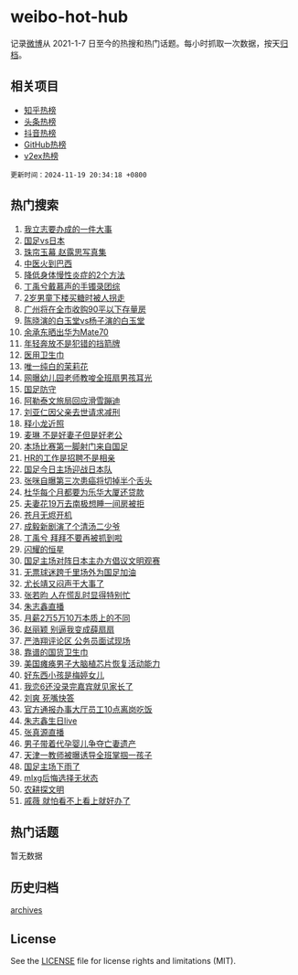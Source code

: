# weibo-hot-hub

记录[微博](https://www.weibo.com)从 2021-1-7 日至今的热搜和热门话题。每小时抓取一次数据，按天[归档](archives)。

## 相关项目

- [知乎热榜](https://github.com/lonnyzhang423/zhihu-hot-hub)
- [头条热榜](https://github.com/lonnyzhang423/toutiao-hot-hub)
- [抖音热榜](https://github.com/lonnyzhang423/douyin-hot-hub)
- [GitHub热榜](https://github.com/lonnyzhang423/github-hot-hub)
- [v2ex热榜](https://github.com/lonnyzhang423/v2ex-hot-hub)


`更新时间：2024-11-19 20:34:18 +0800`

## 热门搜索

1. [我立志要办成的一件大事](https://m.weibo.cn/search?containerid=100103type%3D1%26t%3D10%26q%3D%23%E6%88%91%E7%AB%8B%E5%BF%97%E8%A6%81%E5%8A%9E%E6%88%90%E7%9A%84%E4%B8%80%E4%BB%B6%E5%A4%A7%E4%BA%8B%23&stream_entry_id=51&isnewpage=1&extparam=seat%3D1%26c_type%3D51%26pos%3D0%26cate%3D10103%26q%3D%2523%25E6%2588%2591%25E7%25AB%258B%25E5%25BF%2597%25E8%25A6%2581%25E5%258A%259E%25E6%2588%2590%25E7%259A%2584%25E4%25B8%2580%25E4%25BB%25B6%25E5%25A4%25A7%25E4%25BA%258B%2523%26dgr%3D0%26filter_type%3Drealtimehot%26stream_entry_id%3D51%26display_time%3D1732019657%26pre_seqid%3D17320196572720112113716)
1. [国足vs日本](https://m.weibo.cn/search?containerid=100103type%3D1%26t%3D10%26q%3D%23%E5%9B%BD%E8%B6%B3vs%E6%97%A5%E6%9C%AC%23&stream_entry_id=31&isnewpage=1&extparam=seat%3D1%26pos%3D0%26lcate%3D5001%26band_rank%3D1%26filter_type%3Drealtimehot%26q%3D%2523%25E5%259B%25BD%25E8%25B6%25B3vs%25E6%2597%25A5%25E6%259C%25AC%2523%26dgr%3D0%26realpos%3D1%26cate%3D5001%26flag%3D1%26c_type%3D31%26stream_entry_id%3D31%26display_time%3D1732019657%26pre_seqid%3D17320196572720112113716)
1. [珠帘玉幕 赵露思写真集](https://m.weibo.cn/search?containerid=100103type%3D1%26t%3D10%26q%3D%E7%8F%A0%E5%B8%98%E7%8E%89%E5%B9%95+%E8%B5%B5%E9%9C%B2%E6%80%9D%E5%86%99%E7%9C%9F%E9%9B%86&stream_entry_id=31&isnewpage=1&extparam=seat%3D1%26pos%3D1%26lcate%3D5001%26band_rank%3D2%26filter_type%3Drealtimehot%26q%3D%25E7%258F%25A0%25E5%25B8%2598%25E7%258E%2589%25E5%25B9%2595%2520%25E8%25B5%25B5%25E9%259C%25B2%25E6%2580%259D%25E5%2586%2599%25E7%259C%259F%25E9%259B%2586%26dgr%3D0%26realpos%3D2%26cate%3D5001%26flag%3D1%26c_type%3D31%26stream_entry_id%3D31%26display_time%3D1732019657%26pre_seqid%3D17320196572720112113716)
1. [中医火到巴西](https://m.weibo.cn/search?containerid=100103type%3D1%26t%3D10%26q%3D%23%E4%B8%AD%E5%8C%BB%E7%81%AB%E5%88%B0%E5%B7%B4%E8%A5%BF%23&stream_entry_id=31&isnewpage=1&extparam=seat%3D1%26pos%3D2%26lcate%3D5001%26band_rank%3D3%26filter_type%3Drealtimehot%26q%3D%2523%25E4%25B8%25AD%25E5%258C%25BB%25E7%2581%25AB%25E5%2588%25B0%25E5%25B7%25B4%25E8%25A5%25BF%2523%26dgr%3D0%26realpos%3D3%26cate%3D5001%26flag%3D0%26c_type%3D31%26stream_entry_id%3D31%26display_time%3D1732019657%26pre_seqid%3D17320196572720112113716)
1. [降低身体慢性炎症的2个方法](https://m.weibo.cn/search?containerid=100103type%3D1%26t%3D10%26q%3D%23%E9%99%8D%E4%BD%8E%E8%BA%AB%E4%BD%93%E6%85%A2%E6%80%A7%E7%82%8E%E7%97%87%E7%9A%842%E4%B8%AA%E6%96%B9%E6%B3%95%23&stream_entry_id=31&isnewpage=1&extparam=seat%3D1%26pos%3D3%26lcate%3D5001%26band_rank%3D4%26filter_type%3Drealtimehot%26q%3D%2523%25E9%2599%258D%25E4%25BD%258E%25E8%25BA%25AB%25E4%25BD%2593%25E6%2585%25A2%25E6%2580%25A7%25E7%2582%258E%25E7%2597%2587%25E7%259A%25842%25E4%25B8%25AA%25E6%2596%25B9%25E6%25B3%2595%2523%26dgr%3D0%26realpos%3D4%26cate%3D5001%26flag%3D1%26c_type%3D31%26stream_entry_id%3D31%26display_time%3D1732019657%26pre_seqid%3D17320196572720112113716)
1. [丁禹兮戴慕声的手镯录团综](https://m.weibo.cn/search?containerid=100103type%3D1%26t%3D10%26q%3D%23%E4%B8%81%E7%A6%B9%E5%85%AE%E6%88%B4%E6%85%95%E5%A3%B0%E7%9A%84%E6%89%8B%E9%95%AF%E5%BD%95%E5%9B%A2%E7%BB%BC%23&stream_entry_id=31&isnewpage=1&extparam=seat%3D1%26pos%3D4%26lcate%3D5001%26band_rank%3D5%26filter_type%3Drealtimehot%26q%3D%2523%25E4%25B8%2581%25E7%25A6%25B9%25E5%2585%25AE%25E6%2588%25B4%25E6%2585%2595%25E5%25A3%25B0%25E7%259A%2584%25E6%2589%258B%25E9%2595%25AF%25E5%25BD%2595%25E5%259B%25A2%25E7%25BB%25BC%2523%26dgr%3D0%26realpos%3D5%26cate%3D5001%26flag%3D1%26c_type%3D31%26stream_entry_id%3D31%26display_time%3D1732019657%26pre_seqid%3D17320196572720112113716)
1. [2岁男童下楼买糖时被人拐走](https://m.weibo.cn/search?containerid=100103type%3D1%26t%3D10%26q%3D%232%E5%B2%81%E7%94%B7%E7%AB%A5%E4%B8%8B%E6%A5%BC%E4%B9%B0%E7%B3%96%E6%97%B6%E8%A2%AB%E4%BA%BA%E6%8B%90%E8%B5%B0%23&stream_entry_id=31&isnewpage=1&extparam=seat%3D1%26pos%3D5%26lcate%3D5001%26band_rank%3D6%26filter_type%3Drealtimehot%26q%3D%25232%25E5%25B2%2581%25E7%2594%25B7%25E7%25AB%25A5%25E4%25B8%258B%25E6%25A5%25BC%25E4%25B9%25B0%25E7%25B3%2596%25E6%2597%25B6%25E8%25A2%25AB%25E4%25BA%25BA%25E6%258B%2590%25E8%25B5%25B0%2523%26dgr%3D0%26realpos%3D6%26cate%3D5001%26flag%3D2%26c_type%3D31%26stream_entry_id%3D31%26display_time%3D1732019657%26pre_seqid%3D17320196572720112113716)
1. [广州将在全市收购90平以下存量房](https://m.weibo.cn/search?containerid=100103type%3D1%26t%3D10%26q%3D%23%E5%B9%BF%E5%B7%9E%E5%B0%86%E5%9C%A8%E5%85%A8%E5%B8%82%E6%94%B6%E8%B4%AD90%E5%B9%B3%E4%BB%A5%E4%B8%8B%E5%AD%98%E9%87%8F%E6%88%BF%23&stream_entry_id=31&isnewpage=1&extparam=seat%3D1%26pos%3D6%26lcate%3D5001%26band_rank%3D7%26filter_type%3Drealtimehot%26q%3D%2523%25E5%25B9%25BF%25E5%25B7%259E%25E5%25B0%2586%25E5%259C%25A8%25E5%2585%25A8%25E5%25B8%2582%25E6%2594%25B6%25E8%25B4%25AD90%25E5%25B9%25B3%25E4%25BB%25A5%25E4%25B8%258B%25E5%25AD%2598%25E9%2587%258F%25E6%2588%25BF%2523%26dgr%3D0%26realpos%3D7%26cate%3D5001%26flag%3D0%26c_type%3D31%26stream_entry_id%3D31%26display_time%3D1732019657%26pre_seqid%3D17320196572720112113716)
1. [陈晓演的白玉堂vs杨子演的白玉堂](https://m.weibo.cn/search?containerid=100103type%3D1%26t%3D10%26q%3D%E9%99%88%E6%99%93%E6%BC%94%E7%9A%84%E7%99%BD%E7%8E%89%E5%A0%82vs%E6%9D%A8%E5%AD%90%E6%BC%94%E7%9A%84%E7%99%BD%E7%8E%89%E5%A0%82&stream_entry_id=31&isnewpage=1&extparam=seat%3D1%26pos%3D7%26lcate%3D5001%26band_rank%3D8%26filter_type%3Drealtimehot%26q%3D%25E9%2599%2588%25E6%2599%2593%25E6%25BC%2594%25E7%259A%2584%25E7%2599%25BD%25E7%258E%2589%25E5%25A0%2582vs%25E6%259D%25A8%25E5%25AD%2590%25E6%25BC%2594%25E7%259A%2584%25E7%2599%25BD%25E7%258E%2589%25E5%25A0%2582%26dgr%3D0%26realpos%3D8%26cate%3D5001%26flag%3D1%26c_type%3D31%26stream_entry_id%3D31%26display_time%3D1732019657%26pre_seqid%3D17320196572720112113716)
1. [余承东晒出华为Mate70](https://m.weibo.cn/search?containerid=100103type%3D1%26t%3D10%26q%3D%23%E4%BD%99%E6%89%BF%E4%B8%9C%E6%99%92%E5%87%BA%E5%8D%8E%E4%B8%BAMate70%23&stream_entry_id=31&isnewpage=1&extparam=seat%3D1%26pos%3D8%26lcate%3D5001%26band_rank%3D9%26filter_type%3Drealtimehot%26q%3D%2523%25E4%25BD%2599%25E6%2589%25BF%25E4%25B8%259C%25E6%2599%2592%25E5%2587%25BA%25E5%258D%258E%25E4%25B8%25BAMate70%2523%26dgr%3D0%26realpos%3D9%26cate%3D5001%26flag%3D0%26c_type%3D31%26stream_entry_id%3D31%26display_time%3D1732019657%26pre_seqid%3D17320196572720112113716)
1. [年轻奔放不是犯错的挡箭牌](https://m.weibo.cn/search?containerid=100103type%3D1%26t%3D10%26q%3D%23%E5%B9%B4%E8%BD%BB%E5%A5%94%E6%94%BE%E4%B8%8D%E6%98%AF%E7%8A%AF%E9%94%99%E7%9A%84%E6%8C%A1%E7%AE%AD%E7%89%8C%23&stream_entry_id=31&isnewpage=1&extparam=seat%3D1%26pos%3D9%26lcate%3D5001%26band_rank%3D10%26filter_type%3Drealtimehot%26q%3D%2523%25E5%25B9%25B4%25E8%25BD%25BB%25E5%25A5%2594%25E6%2594%25BE%25E4%25B8%258D%25E6%2598%25AF%25E7%258A%25AF%25E9%2594%2599%25E7%259A%2584%25E6%258C%25A1%25E7%25AE%25AD%25E7%2589%258C%2523%26dgr%3D0%26realpos%3D10%26cate%3D5001%26flag%3D1%26c_type%3D31%26stream_entry_id%3D31%26display_time%3D1732019657%26pre_seqid%3D17320196572720112113716)
1. [医用卫生巾](https://m.weibo.cn/search?containerid=100103type%3D1%26t%3D10%26q%3D%E5%8C%BB%E7%94%A8%E5%8D%AB%E7%94%9F%E5%B7%BE&stream_entry_id=31&isnewpage=1&extparam=seat%3D1%26pos%3D10%26lcate%3D5001%26band_rank%3D11%26filter_type%3Drealtimehot%26q%3D%25E5%258C%25BB%25E7%2594%25A8%25E5%258D%25AB%25E7%2594%259F%25E5%25B7%25BE%26dgr%3D0%26realpos%3D11%26cate%3D5001%26flag%3D2%26c_type%3D31%26stream_entry_id%3D31%26display_time%3D1732019657%26pre_seqid%3D17320196572720112113716)
1. [唯一纯白的茉莉花](https://m.weibo.cn/search?containerid=100103type%3D1%26t%3D10%26q%3D%E5%94%AF%E4%B8%80%E7%BA%AF%E7%99%BD%E7%9A%84%E8%8C%89%E8%8E%89%E8%8A%B1&stream_entry_id=31&isnewpage=1&extparam=seat%3D1%26pos%3D11%26lcate%3D5001%26band_rank%3D12%26filter_type%3Drealtimehot%26q%3D%25E5%2594%25AF%25E4%25B8%2580%25E7%25BA%25AF%25E7%2599%25BD%25E7%259A%2584%25E8%258C%2589%25E8%258E%2589%25E8%258A%25B1%26dgr%3D0%26realpos%3D12%26cate%3D5001%26flag%3D1%26c_type%3D31%26stream_entry_id%3D31%26display_time%3D1732019657%26pre_seqid%3D17320196572720112113716)
1. [网曝幼儿园老师教唆全班扇男孩耳光](https://m.weibo.cn/search?containerid=100103type%3D1%26t%3D10%26q%3D%23%E7%BD%91%E6%9B%9D%E5%B9%BC%E5%84%BF%E5%9B%AD%E8%80%81%E5%B8%88%E6%95%99%E5%94%86%E5%85%A8%E7%8F%AD%E6%89%87%E7%94%B7%E5%AD%A9%E8%80%B3%E5%85%89%23&stream_entry_id=31&isnewpage=1&extparam=seat%3D1%26pos%3D12%26lcate%3D5001%26band_rank%3D13%26filter_type%3Drealtimehot%26q%3D%2523%25E7%25BD%2591%25E6%259B%259D%25E5%25B9%25BC%25E5%2584%25BF%25E5%259B%25AD%25E8%2580%2581%25E5%25B8%2588%25E6%2595%2599%25E5%2594%2586%25E5%2585%25A8%25E7%258F%25AD%25E6%2589%2587%25E7%2594%25B7%25E5%25AD%25A9%25E8%2580%25B3%25E5%2585%2589%2523%26dgr%3D0%26realpos%3D13%26cate%3D5001%26flag%3D1%26c_type%3D31%26stream_entry_id%3D31%26display_time%3D1732019657%26pre_seqid%3D17320196572720112113716)
1. [国足防守](https://m.weibo.cn/search?containerid=100103type%3D1%26t%3D10%26q%3D%E5%9B%BD%E8%B6%B3%E9%98%B2%E5%AE%88&stream_entry_id=31&isnewpage=1&extparam=seat%3D1%26pos%3D13%26lcate%3D5001%26band_rank%3D14%26filter_type%3Drealtimehot%26q%3D%25E5%259B%25BD%25E8%25B6%25B3%25E9%2598%25B2%25E5%25AE%2588%26dgr%3D0%26realpos%3D14%26cate%3D5001%26flag%3D1%26c_type%3D31%26stream_entry_id%3D31%26display_time%3D1732019657%26pre_seqid%3D17320196572720112113716)
1. [阿勒泰文旅局回应滑雪蹦迪](https://m.weibo.cn/search?containerid=100103type%3D1%26t%3D10%26q%3D%23%E9%98%BF%E5%8B%92%E6%B3%B0%E6%96%87%E6%97%85%E5%B1%80%E5%9B%9E%E5%BA%94%E6%BB%91%E9%9B%AA%E8%B9%A6%E8%BF%AA%23&stream_entry_id=31&isnewpage=1&extparam=seat%3D1%26pos%3D14%26lcate%3D5001%26band_rank%3D15%26filter_type%3Drealtimehot%26q%3D%2523%25E9%2598%25BF%25E5%258B%2592%25E6%25B3%25B0%25E6%2596%2587%25E6%2597%2585%25E5%25B1%2580%25E5%259B%259E%25E5%25BA%2594%25E6%25BB%2591%25E9%259B%25AA%25E8%25B9%25A6%25E8%25BF%25AA%2523%26dgr%3D0%26realpos%3D15%26cate%3D5001%26flag%3D1%26c_type%3D31%26stream_entry_id%3D31%26display_time%3D1732019657%26pre_seqid%3D17320196572720112113716)
1. [刘亚仁因父亲去世请求减刑](https://m.weibo.cn/search?containerid=100103type%3D1%26t%3D10%26q%3D%23%E5%88%98%E4%BA%9A%E4%BB%81%E5%9B%A0%E7%88%B6%E4%BA%B2%E5%8E%BB%E4%B8%96%E8%AF%B7%E6%B1%82%E5%87%8F%E5%88%91%23&stream_entry_id=31&isnewpage=1&extparam=seat%3D1%26pos%3D15%26lcate%3D5001%26band_rank%3D16%26filter_type%3Drealtimehot%26q%3D%2523%25E5%2588%2598%25E4%25BA%259A%25E4%25BB%2581%25E5%259B%25A0%25E7%2588%25B6%25E4%25BA%25B2%25E5%258E%25BB%25E4%25B8%2596%25E8%25AF%25B7%25E6%25B1%2582%25E5%2587%258F%25E5%2588%2591%2523%26dgr%3D0%26realpos%3D16%26cate%3D5001%26flag%3D1%26c_type%3D31%26stream_entry_id%3D31%26display_time%3D1732019657%26pre_seqid%3D17320196572720112113716)
1. [释小龙近照](https://m.weibo.cn/search?containerid=100103type%3D1%26t%3D10%26q%3D%23%E9%87%8A%E5%B0%8F%E9%BE%99%E8%BF%91%E7%85%A7%23&stream_entry_id=31&isnewpage=1&extparam=seat%3D1%26pos%3D16%26lcate%3D5001%26band_rank%3D17%26filter_type%3Drealtimehot%26q%3D%2523%25E9%2587%258A%25E5%25B0%258F%25E9%25BE%2599%25E8%25BF%2591%25E7%2585%25A7%2523%26dgr%3D0%26realpos%3D17%26cate%3D5001%26flag%3D2%26c_type%3D31%26stream_entry_id%3D31%26display_time%3D1732019657%26pre_seqid%3D17320196572720112113716)
1. [麦琳 不是好妻子但是好老公](https://m.weibo.cn/search?containerid=100103type%3D1%26t%3D10%26q%3D%E9%BA%A6%E7%90%B3+%E4%B8%8D%E6%98%AF%E5%A5%BD%E5%A6%BB%E5%AD%90%E4%BD%86%E6%98%AF%E5%A5%BD%E8%80%81%E5%85%AC&stream_entry_id=31&isnewpage=1&extparam=seat%3D1%26pos%3D17%26lcate%3D5001%26band_rank%3D18%26filter_type%3Drealtimehot%26q%3D%25E9%25BA%25A6%25E7%2590%25B3%2520%25E4%25B8%258D%25E6%2598%25AF%25E5%25A5%25BD%25E5%25A6%25BB%25E5%25AD%2590%25E4%25BD%2586%25E6%2598%25AF%25E5%25A5%25BD%25E8%2580%2581%25E5%2585%25AC%26dgr%3D0%26realpos%3D18%26cate%3D5001%26flag%3D2%26c_type%3D31%26stream_entry_id%3D31%26display_time%3D1732019657%26pre_seqid%3D17320196572720112113716)
1. [本场比赛第一脚射门来自国足](https://m.weibo.cn/search?containerid=100103type%3D1%26t%3D10%26q%3D%23%E6%9C%AC%E5%9C%BA%E6%AF%94%E8%B5%9B%E7%AC%AC%E4%B8%80%E8%84%9A%E5%B0%84%E9%97%A8%E6%9D%A5%E8%87%AA%E5%9B%BD%E8%B6%B3%23&stream_entry_id=31&isnewpage=1&extparam=seat%3D1%26pos%3D18%26lcate%3D5001%26band_rank%3D19%26filter_type%3Drealtimehot%26q%3D%2523%25E6%259C%25AC%25E5%259C%25BA%25E6%25AF%2594%25E8%25B5%259B%25E7%25AC%25AC%25E4%25B8%2580%25E8%2584%259A%25E5%25B0%2584%25E9%2597%25A8%25E6%259D%25A5%25E8%2587%25AA%25E5%259B%25BD%25E8%25B6%25B3%2523%26dgr%3D0%26realpos%3D19%26cate%3D5001%26flag%3D1%26c_type%3D31%26stream_entry_id%3D31%26display_time%3D1732019657%26pre_seqid%3D17320196572720112113716)
1. [HR的工作是招聘不是相亲](https://m.weibo.cn/search?containerid=100103type%3D1%26t%3D10%26q%3D%23HR%E7%9A%84%E5%B7%A5%E4%BD%9C%E6%98%AF%E6%8B%9B%E8%81%98%E4%B8%8D%E6%98%AF%E7%9B%B8%E4%BA%B2%23&stream_entry_id=31&isnewpage=1&extparam=seat%3D1%26pos%3D19%26lcate%3D5001%26band_rank%3D20%26filter_type%3Drealtimehot%26q%3D%2523HR%25E7%259A%2584%25E5%25B7%25A5%25E4%25BD%259C%25E6%2598%25AF%25E6%258B%259B%25E8%2581%2598%25E4%25B8%258D%25E6%2598%25AF%25E7%259B%25B8%25E4%25BA%25B2%2523%26dgr%3D0%26realpos%3D20%26cate%3D5001%26flag%3D1%26c_type%3D31%26stream_entry_id%3D31%26display_time%3D1732019657%26pre_seqid%3D17320196572720112113716)
1. [国足今日主场迎战日本队](https://m.weibo.cn/search?containerid=100103type%3D1%26t%3D10%26q%3D%23%E5%9B%BD%E8%B6%B3%E4%BB%8A%E6%97%A5%E4%B8%BB%E5%9C%BA%E8%BF%8E%E6%88%98%E6%97%A5%E6%9C%AC%E9%98%9F%23&stream_entry_id=31&isnewpage=1&extparam=seat%3D1%26pos%3D20%26lcate%3D5001%26band_rank%3D21%26filter_type%3Drealtimehot%26q%3D%2523%25E5%259B%25BD%25E8%25B6%25B3%25E4%25BB%258A%25E6%2597%25A5%25E4%25B8%25BB%25E5%259C%25BA%25E8%25BF%258E%25E6%2588%2598%25E6%2597%25A5%25E6%259C%25AC%25E9%2598%259F%2523%26dgr%3D0%26realpos%3D21%26cate%3D5001%26flag%3D0%26c_type%3D31%26stream_entry_id%3D31%26display_time%3D1732019657%26pre_seqid%3D17320196572720112113716)
1. [张咪自曝第三次患癌将切掉半个舌头](https://m.weibo.cn/search?containerid=100103type%3D1%26t%3D10%26q%3D%23%E5%BC%A0%E5%92%AA%E8%87%AA%E6%9B%9D%E7%AC%AC%E4%B8%89%E6%AC%A1%E6%82%A3%E7%99%8C%E5%B0%86%E5%88%87%E6%8E%89%E5%8D%8A%E4%B8%AA%E8%88%8C%E5%A4%B4%23&stream_entry_id=31&isnewpage=1&extparam=seat%3D1%26pos%3D21%26lcate%3D5001%26band_rank%3D22%26filter_type%3Drealtimehot%26q%3D%2523%25E5%25BC%25A0%25E5%2592%25AA%25E8%2587%25AA%25E6%259B%259D%25E7%25AC%25AC%25E4%25B8%2589%25E6%25AC%25A1%25E6%2582%25A3%25E7%2599%258C%25E5%25B0%2586%25E5%2588%2587%25E6%258E%2589%25E5%258D%258A%25E4%25B8%25AA%25E8%2588%258C%25E5%25A4%25B4%2523%26dgr%3D0%26realpos%3D22%26cate%3D5001%26flag%3D2%26c_type%3D31%26stream_entry_id%3D31%26display_time%3D1732019657%26pre_seqid%3D17320196572720112113716)
1. [杜华每个月都要为乐华大厦还贷款](https://m.weibo.cn/search?containerid=100103type%3D1%26t%3D10%26q%3D%23%E6%9D%9C%E5%8D%8E%E6%AF%8F%E4%B8%AA%E6%9C%88%E9%83%BD%E8%A6%81%E4%B8%BA%E4%B9%90%E5%8D%8E%E5%A4%A7%E5%8E%A6%E8%BF%98%E8%B4%B7%E6%AC%BE%23&stream_entry_id=31&isnewpage=1&extparam=seat%3D1%26pos%3D22%26lcate%3D5001%26band_rank%3D23%26filter_type%3Drealtimehot%26q%3D%2523%25E6%259D%259C%25E5%258D%258E%25E6%25AF%258F%25E4%25B8%25AA%25E6%259C%2588%25E9%2583%25BD%25E8%25A6%2581%25E4%25B8%25BA%25E4%25B9%2590%25E5%258D%258E%25E5%25A4%25A7%25E5%258E%25A6%25E8%25BF%2598%25E8%25B4%25B7%25E6%25AC%25BE%2523%26dgr%3D0%26realpos%3D23%26cate%3D5001%26flag%3D2%26c_type%3D31%26stream_entry_id%3D31%26display_time%3D1732019657%26pre_seqid%3D17320196572720112113716)
1. [夫妻花19万去南极想睡一间房被拒](https://m.weibo.cn/search?containerid=100103type%3D1%26t%3D10%26q%3D%23%E5%A4%AB%E5%A6%BB%E8%8A%B119%E4%B8%87%E5%8E%BB%E5%8D%97%E6%9E%81%E6%83%B3%E7%9D%A1%E4%B8%80%E9%97%B4%E6%88%BF%E8%A2%AB%E6%8B%92%23&stream_entry_id=31&isnewpage=1&extparam=seat%3D1%26pos%3D23%26lcate%3D5001%26band_rank%3D24%26filter_type%3Drealtimehot%26q%3D%2523%25E5%25A4%25AB%25E5%25A6%25BB%25E8%258A%25B119%25E4%25B8%2587%25E5%258E%25BB%25E5%258D%2597%25E6%259E%2581%25E6%2583%25B3%25E7%259D%25A1%25E4%25B8%2580%25E9%2597%25B4%25E6%2588%25BF%25E8%25A2%25AB%25E6%258B%2592%2523%26dgr%3D0%26realpos%3D24%26cate%3D5001%26flag%3D2%26c_type%3D31%26stream_entry_id%3D31%26display_time%3D1732019657%26pre_seqid%3D17320196572720112113716)
1. [苍月无烬开机](https://m.weibo.cn/search?containerid=100103type%3D1%26t%3D10%26q%3D%E8%8B%8D%E6%9C%88%E6%97%A0%E7%83%AC%E5%BC%80%E6%9C%BA&stream_entry_id=31&isnewpage=1&extparam=seat%3D1%26pos%3D24%26lcate%3D5001%26band_rank%3D25%26filter_type%3Drealtimehot%26q%3D%25E8%258B%258D%25E6%259C%2588%25E6%2597%25A0%25E7%2583%25AC%25E5%25BC%2580%25E6%259C%25BA%26dgr%3D0%26realpos%3D25%26cate%3D5001%26flag%3D1%26c_type%3D31%26stream_entry_id%3D31%26display_time%3D1732019657%26pre_seqid%3D17320196572720112113716)
1. [成毅新剧演了个清汤二少爷](https://m.weibo.cn/search?containerid=100103type%3D1%26t%3D10%26q%3D%E6%88%90%E6%AF%85%E6%96%B0%E5%89%A7%E6%BC%94%E4%BA%86%E4%B8%AA%E6%B8%85%E6%B1%A4%E4%BA%8C%E5%B0%91%E7%88%B7&stream_entry_id=31&isnewpage=1&extparam=seat%3D1%26pos%3D25%26lcate%3D5001%26band_rank%3D26%26filter_type%3Drealtimehot%26q%3D%25E6%2588%2590%25E6%25AF%2585%25E6%2596%25B0%25E5%2589%25A7%25E6%25BC%2594%25E4%25BA%2586%25E4%25B8%25AA%25E6%25B8%2585%25E6%25B1%25A4%25E4%25BA%258C%25E5%25B0%2591%25E7%2588%25B7%26dgr%3D0%26realpos%3D26%26cate%3D5001%26flag%3D1%26c_type%3D31%26stream_entry_id%3D31%26display_time%3D1732019657%26pre_seqid%3D17320196572720112113716)
1. [丁禹兮 拜拜不要再被抓到啦](https://m.weibo.cn/search?containerid=100103type%3D1%26t%3D10%26q%3D%E4%B8%81%E7%A6%B9%E5%85%AE+%E6%8B%9C%E6%8B%9C%E4%B8%8D%E8%A6%81%E5%86%8D%E8%A2%AB%E6%8A%93%E5%88%B0%E5%95%A6&stream_entry_id=31&isnewpage=1&extparam=seat%3D1%26pos%3D26%26lcate%3D5001%26band_rank%3D27%26filter_type%3Drealtimehot%26q%3D%25E4%25B8%2581%25E7%25A6%25B9%25E5%2585%25AE%2520%25E6%258B%259C%25E6%258B%259C%25E4%25B8%258D%25E8%25A6%2581%25E5%2586%258D%25E8%25A2%25AB%25E6%258A%2593%25E5%2588%25B0%25E5%2595%25A6%26dgr%3D0%26realpos%3D27%26cate%3D5001%26flag%3D1%26c_type%3D31%26stream_entry_id%3D31%26display_time%3D1732019657%26pre_seqid%3D17320196572720112113716)
1. [闪耀的恒星](https://m.weibo.cn/search?containerid=100103type%3D1%26t%3D10%26q%3D%E9%97%AA%E8%80%80%E7%9A%84%E6%81%92%E6%98%9F&stream_entry_id=31&isnewpage=1&extparam=seat%3D1%26pos%3D27%26lcate%3D5001%26band_rank%3D28%26filter_type%3Drealtimehot%26q%3D%25E9%2597%25AA%25E8%2580%2580%25E7%259A%2584%25E6%2581%2592%25E6%2598%259F%26dgr%3D0%26realpos%3D28%26cate%3D5001%26flag%3D1%26c_type%3D31%26stream_entry_id%3D31%26display_time%3D1732019657%26pre_seqid%3D17320196572720112113716)
1. [国足主场对阵日本主办方倡议文明观赛](https://m.weibo.cn/search?containerid=100103type%3D1%26t%3D10%26q%3D%23%E5%9B%BD%E8%B6%B3%E4%B8%BB%E5%9C%BA%E5%AF%B9%E9%98%B5%E6%97%A5%E6%9C%AC%E4%B8%BB%E5%8A%9E%E6%96%B9%E5%80%A1%E8%AE%AE%E6%96%87%E6%98%8E%E8%A7%82%E8%B5%9B%23&stream_entry_id=31&isnewpage=1&extparam=seat%3D1%26pos%3D28%26lcate%3D5001%26band_rank%3D29%26filter_type%3Drealtimehot%26q%3D%2523%25E5%259B%25BD%25E8%25B6%25B3%25E4%25B8%25BB%25E5%259C%25BA%25E5%25AF%25B9%25E9%2598%25B5%25E6%2597%25A5%25E6%259C%25AC%25E4%25B8%25BB%25E5%258A%259E%25E6%2596%25B9%25E5%2580%25A1%25E8%25AE%25AE%25E6%2596%2587%25E6%2598%258E%25E8%25A7%2582%25E8%25B5%259B%2523%26dgr%3D0%26realpos%3D29%26cate%3D5001%26flag%3D1%26c_type%3D31%26stream_entry_id%3D31%26display_time%3D1732019657%26pre_seqid%3D17320196572720112113716)
1. [无票球迷跨千里场外为国足加油](https://m.weibo.cn/search?containerid=100103type%3D1%26t%3D10%26q%3D%23%E6%97%A0%E7%A5%A8%E7%90%83%E8%BF%B7%E8%B7%A8%E5%8D%83%E9%87%8C%E5%9C%BA%E5%A4%96%E4%B8%BA%E5%9B%BD%E8%B6%B3%E5%8A%A0%E6%B2%B9%23&stream_entry_id=31&isnewpage=1&extparam=seat%3D1%26pos%3D29%26lcate%3D5001%26band_rank%3D30%26filter_type%3Drealtimehot%26q%3D%2523%25E6%2597%25A0%25E7%25A5%25A8%25E7%2590%2583%25E8%25BF%25B7%25E8%25B7%25A8%25E5%258D%2583%25E9%2587%258C%25E5%259C%25BA%25E5%25A4%2596%25E4%25B8%25BA%25E5%259B%25BD%25E8%25B6%25B3%25E5%258A%25A0%25E6%25B2%25B9%2523%26dgr%3D0%26realpos%3D30%26cate%3D5001%26flag%3D1%26c_type%3D31%26stream_entry_id%3D31%26display_time%3D1732019657%26pre_seqid%3D17320196572720112113716)
1. [尤长靖又闷声干大事了](https://m.weibo.cn/search?containerid=100103type%3D1%26t%3D10%26q%3D%E5%B0%A4%E9%95%BF%E9%9D%96%E5%8F%88%E9%97%B7%E5%A3%B0%E5%B9%B2%E5%A4%A7%E4%BA%8B%E4%BA%86&stream_entry_id=31&isnewpage=1&extparam=seat%3D1%26pos%3D30%26lcate%3D5001%26band_rank%3D31%26filter_type%3Drealtimehot%26q%3D%25E5%25B0%25A4%25E9%2595%25BF%25E9%259D%2596%25E5%258F%2588%25E9%2597%25B7%25E5%25A3%25B0%25E5%25B9%25B2%25E5%25A4%25A7%25E4%25BA%258B%25E4%25BA%2586%26dgr%3D0%26realpos%3D31%26cate%3D5001%26flag%3D1%26c_type%3D31%26stream_entry_id%3D31%26display_time%3D1732019657%26pre_seqid%3D17320196572720112113716)
1. [张若昀 人在慌乱时显得特别忙](https://m.weibo.cn/search?containerid=100103type%3D1%26t%3D10%26q%3D%E5%BC%A0%E8%8B%A5%E6%98%80+%E4%BA%BA%E5%9C%A8%E6%85%8C%E4%B9%B1%E6%97%B6%E6%98%BE%E5%BE%97%E7%89%B9%E5%88%AB%E5%BF%99&stream_entry_id=31&isnewpage=1&extparam=seat%3D1%26pos%3D31%26lcate%3D5001%26band_rank%3D32%26filter_type%3Drealtimehot%26q%3D%25E5%25BC%25A0%25E8%258B%25A5%25E6%2598%2580%2520%25E4%25BA%25BA%25E5%259C%25A8%25E6%2585%258C%25E4%25B9%25B1%25E6%2597%25B6%25E6%2598%25BE%25E5%25BE%2597%25E7%2589%25B9%25E5%2588%25AB%25E5%25BF%2599%26dgr%3D0%26realpos%3D32%26cate%3D5001%26flag%3D1%26c_type%3D31%26stream_entry_id%3D31%26display_time%3D1732019657%26pre_seqid%3D17320196572720112113716)
1. [朱志鑫直播](https://m.weibo.cn/search?containerid=100103type%3D1%26t%3D10%26q%3D%E6%9C%B1%E5%BF%97%E9%91%AB%E7%9B%B4%E6%92%AD&stream_entry_id=31&isnewpage=1&extparam=seat%3D1%26pos%3D32%26lcate%3D5001%26band_rank%3D33%26filter_type%3Drealtimehot%26q%3D%25E6%259C%25B1%25E5%25BF%2597%25E9%2591%25AB%25E7%259B%25B4%25E6%2592%25AD%26dgr%3D0%26realpos%3D33%26cate%3D5001%26flag%3D0%26c_type%3D31%26stream_entry_id%3D31%26display_time%3D1732019657%26pre_seqid%3D17320196572720112113716)
1. [月薪2万5万10万本质上的不同](https://m.weibo.cn/search?containerid=100103type%3D1%26t%3D10%26q%3D%E6%9C%88%E8%96%AA2%E4%B8%875%E4%B8%8710%E4%B8%87%E6%9C%AC%E8%B4%A8%E4%B8%8A%E7%9A%84%E4%B8%8D%E5%90%8C&stream_entry_id=31&isnewpage=1&extparam=seat%3D1%26pos%3D33%26lcate%3D5001%26band_rank%3D34%26filter_type%3Drealtimehot%26q%3D%25E6%259C%2588%25E8%2596%25AA2%25E4%25B8%25875%25E4%25B8%258710%25E4%25B8%2587%25E6%259C%25AC%25E8%25B4%25A8%25E4%25B8%258A%25E7%259A%2584%25E4%25B8%258D%25E5%2590%258C%26dgr%3D0%26realpos%3D34%26cate%3D5001%26flag%3D0%26c_type%3D31%26stream_entry_id%3D31%26display_time%3D1732019657%26pre_seqid%3D17320196572720112113716)
1. [赵丽颖 别逼我变成薛扇扇](https://m.weibo.cn/search?containerid=100103type%3D1%26t%3D10%26q%3D%E8%B5%B5%E4%B8%BD%E9%A2%96+%E5%88%AB%E9%80%BC%E6%88%91%E5%8F%98%E6%88%90%E8%96%9B%E6%89%87%E6%89%87&stream_entry_id=31&isnewpage=1&extparam=seat%3D1%26pos%3D34%26lcate%3D5001%26band_rank%3D35%26filter_type%3Drealtimehot%26q%3D%25E8%25B5%25B5%25E4%25B8%25BD%25E9%25A2%2596%2520%25E5%2588%25AB%25E9%2580%25BC%25E6%2588%2591%25E5%258F%2598%25E6%2588%2590%25E8%2596%259B%25E6%2589%2587%25E6%2589%2587%26dgr%3D0%26realpos%3D35%26cate%3D5001%26flag%3D0%26c_type%3D31%26stream_entry_id%3D31%26display_time%3D1732019657%26pre_seqid%3D17320196572720112113716)
1. [严浩翔评论区 公务员面试现场](https://m.weibo.cn/search?containerid=100103type%3D1%26t%3D10%26q%3D%E4%B8%A5%E6%B5%A9%E7%BF%94%E8%AF%84%E8%AE%BA%E5%8C%BA+%E5%85%AC%E5%8A%A1%E5%91%98%E9%9D%A2%E8%AF%95%E7%8E%B0%E5%9C%BA&stream_entry_id=31&isnewpage=1&extparam=seat%3D1%26pos%3D35%26lcate%3D5001%26band_rank%3D36%26filter_type%3Drealtimehot%26q%3D%25E4%25B8%25A5%25E6%25B5%25A9%25E7%25BF%2594%25E8%25AF%2584%25E8%25AE%25BA%25E5%258C%25BA%2520%25E5%2585%25AC%25E5%258A%25A1%25E5%2591%2598%25E9%259D%25A2%25E8%25AF%2595%25E7%258E%25B0%25E5%259C%25BA%26dgr%3D0%26realpos%3D36%26cate%3D5001%26flag%3D0%26c_type%3D31%26stream_entry_id%3D31%26display_time%3D1732019657%26pre_seqid%3D17320196572720112113716)
1. [靠谱的国货卫生巾](https://m.weibo.cn/search?containerid=100103type%3D1%26t%3D10%26q%3D%E9%9D%A0%E8%B0%B1%E7%9A%84%E5%9B%BD%E8%B4%A7%E5%8D%AB%E7%94%9F%E5%B7%BE&stream_entry_id=31&isnewpage=1&extparam=seat%3D1%26pos%3D36%26lcate%3D5001%26band_rank%3D37%26filter_type%3Drealtimehot%26q%3D%25E9%259D%25A0%25E8%25B0%25B1%25E7%259A%2584%25E5%259B%25BD%25E8%25B4%25A7%25E5%258D%25AB%25E7%2594%259F%25E5%25B7%25BE%26dgr%3D0%26realpos%3D37%26cate%3D5001%26flag%3D1%26c_type%3D31%26stream_entry_id%3D31%26display_time%3D1732019657%26pre_seqid%3D17320196572720112113716)
1. [美国瘫痪男子大脑植芯片恢复活动能力](https://m.weibo.cn/search?containerid=100103type%3D1%26t%3D10%26q%3D%23%E7%BE%8E%E5%9B%BD%E7%98%AB%E7%97%AA%E7%94%B7%E5%AD%90%E5%A4%A7%E8%84%91%E6%A4%8D%E8%8A%AF%E7%89%87%E6%81%A2%E5%A4%8D%E6%B4%BB%E5%8A%A8%E8%83%BD%E5%8A%9B%23&stream_entry_id=31&isnewpage=1&extparam=seat%3D1%26pos%3D37%26lcate%3D5001%26band_rank%3D38%26filter_type%3Drealtimehot%26q%3D%2523%25E7%25BE%258E%25E5%259B%25BD%25E7%2598%25AB%25E7%2597%25AA%25E7%2594%25B7%25E5%25AD%2590%25E5%25A4%25A7%25E8%2584%2591%25E6%25A4%258D%25E8%258A%25AF%25E7%2589%2587%25E6%2581%25A2%25E5%25A4%258D%25E6%25B4%25BB%25E5%258A%25A8%25E8%2583%25BD%25E5%258A%259B%2523%26dgr%3D0%26realpos%3D38%26cate%3D5001%26flag%3D1%26c_type%3D31%26stream_entry_id%3D31%26display_time%3D1732019657%26pre_seqid%3D17320196572720112113716)
1. [好东西小孩是梅婷女儿](https://m.weibo.cn/search?containerid=100103type%3D1%26t%3D10%26q%3D%E5%A5%BD%E4%B8%9C%E8%A5%BF%E5%B0%8F%E5%AD%A9%E6%98%AF%E6%A2%85%E5%A9%B7%E5%A5%B3%E5%84%BF&stream_entry_id=31&isnewpage=1&extparam=seat%3D1%26pos%3D38%26lcate%3D5001%26band_rank%3D39%26filter_type%3Drealtimehot%26q%3D%25E5%25A5%25BD%25E4%25B8%259C%25E8%25A5%25BF%25E5%25B0%258F%25E5%25AD%25A9%25E6%2598%25AF%25E6%25A2%2585%25E5%25A9%25B7%25E5%25A5%25B3%25E5%2584%25BF%26dgr%3D0%26realpos%3D39%26cate%3D5001%26flag%3D0%26c_type%3D31%26stream_entry_id%3D31%26display_time%3D1732019657%26pre_seqid%3D17320196572720112113716)
1. [我恋6还没录完嘉宾就见家长了](https://m.weibo.cn/search?containerid=100103type%3D1%26t%3D10%26q%3D%E6%88%91%E6%81%8B6%E8%BF%98%E6%B2%A1%E5%BD%95%E5%AE%8C%E5%98%89%E5%AE%BE%E5%B0%B1%E8%A7%81%E5%AE%B6%E9%95%BF%E4%BA%86&stream_entry_id=31&isnewpage=1&extparam=seat%3D1%26pos%3D39%26lcate%3D5001%26band_rank%3D40%26filter_type%3Drealtimehot%26q%3D%25E6%2588%2591%25E6%2581%258B6%25E8%25BF%2598%25E6%25B2%25A1%25E5%25BD%2595%25E5%25AE%258C%25E5%2598%2589%25E5%25AE%25BE%25E5%25B0%25B1%25E8%25A7%2581%25E5%25AE%25B6%25E9%2595%25BF%25E4%25BA%2586%26dgr%3D0%26realpos%3D40%26cate%3D5001%26flag%3D1%26c_type%3D31%26stream_entry_id%3D31%26display_time%3D1732019657%26pre_seqid%3D17320196572720112113716)
1. [刘爽 死嘴快答](https://m.weibo.cn/search?containerid=100103type%3D1%26t%3D10%26q%3D%E5%88%98%E7%88%BD+%E6%AD%BB%E5%98%B4%E5%BF%AB%E7%AD%94&stream_entry_id=31&isnewpage=1&extparam=seat%3D1%26pos%3D40%26lcate%3D5001%26band_rank%3D41%26filter_type%3Drealtimehot%26q%3D%25E5%2588%2598%25E7%2588%25BD%2520%25E6%25AD%25BB%25E5%2598%25B4%25E5%25BF%25AB%25E7%25AD%2594%26dgr%3D0%26realpos%3D41%26cate%3D5001%26flag%3D0%26c_type%3D31%26stream_entry_id%3D31%26display_time%3D1732019657%26pre_seqid%3D17320196572720112113716)
1. [官方通报办事大厅员工10点离岗吃饭](https://m.weibo.cn/search?containerid=100103type%3D1%26t%3D10%26q%3D%23%E5%AE%98%E6%96%B9%E9%80%9A%E6%8A%A5%E5%8A%9E%E4%BA%8B%E5%A4%A7%E5%8E%85%E5%91%98%E5%B7%A510%E7%82%B9%E7%A6%BB%E5%B2%97%E5%90%83%E9%A5%AD%23&stream_entry_id=31&isnewpage=1&extparam=seat%3D1%26pos%3D41%26lcate%3D5001%26band_rank%3D42%26filter_type%3Drealtimehot%26q%3D%2523%25E5%25AE%2598%25E6%2596%25B9%25E9%2580%259A%25E6%258A%25A5%25E5%258A%259E%25E4%25BA%258B%25E5%25A4%25A7%25E5%258E%2585%25E5%2591%2598%25E5%25B7%25A510%25E7%2582%25B9%25E7%25A6%25BB%25E5%25B2%2597%25E5%2590%2583%25E9%25A5%25AD%2523%26dgr%3D0%26realpos%3D42%26cate%3D5001%26flag%3D0%26c_type%3D31%26stream_entry_id%3D31%26display_time%3D1732019657%26pre_seqid%3D17320196572720112113716)
1. [朱志鑫生日live](https://m.weibo.cn/search?containerid=100103type%3D1%26t%3D10%26q%3D%23%E6%9C%B1%E5%BF%97%E9%91%AB%E7%94%9F%E6%97%A5live%23&stream_entry_id=31&isnewpage=1&extparam=seat%3D1%26pos%3D42%26lcate%3D5001%26band_rank%3D43%26filter_type%3Drealtimehot%26q%3D%2523%25E6%259C%25B1%25E5%25BF%2597%25E9%2591%25AB%25E7%2594%259F%25E6%2597%25A5live%2523%26dgr%3D0%26realpos%3D43%26cate%3D5001%26flag%3D1%26c_type%3D31%26stream_entry_id%3D31%26display_time%3D1732019657%26pre_seqid%3D17320196572720112113716)
1. [张真源直播](https://m.weibo.cn/search?containerid=100103type%3D1%26t%3D10%26q%3D%E5%BC%A0%E7%9C%9F%E6%BA%90%E7%9B%B4%E6%92%AD&stream_entry_id=31&isnewpage=1&extparam=seat%3D1%26pos%3D43%26lcate%3D5001%26band_rank%3D44%26filter_type%3Drealtimehot%26q%3D%25E5%25BC%25A0%25E7%259C%259F%25E6%25BA%2590%25E7%259B%25B4%25E6%2592%25AD%26dgr%3D0%26realpos%3D44%26cate%3D5001%26flag%3D0%26c_type%3D31%26stream_entry_id%3D31%26display_time%3D1732019657%26pre_seqid%3D17320196572720112113716)
1. [男子带着代孕婴儿争夺亡妻遗产](https://m.weibo.cn/search?containerid=100103type%3D1%26t%3D10%26q%3D%23%E7%94%B7%E5%AD%90%E5%B8%A6%E7%9D%80%E4%BB%A3%E5%AD%95%E5%A9%B4%E5%84%BF%E4%BA%89%E5%A4%BA%E4%BA%A1%E5%A6%BB%E9%81%97%E4%BA%A7%23&stream_entry_id=31&isnewpage=1&extparam=seat%3D1%26pos%3D44%26lcate%3D5001%26band_rank%3D45%26filter_type%3Drealtimehot%26q%3D%2523%25E7%2594%25B7%25E5%25AD%2590%25E5%25B8%25A6%25E7%259D%2580%25E4%25BB%25A3%25E5%25AD%2595%25E5%25A9%25B4%25E5%2584%25BF%25E4%25BA%2589%25E5%25A4%25BA%25E4%25BA%25A1%25E5%25A6%25BB%25E9%2581%2597%25E4%25BA%25A7%2523%26dgr%3D0%26realpos%3D45%26cate%3D5001%26flag%3D0%26c_type%3D31%26stream_entry_id%3D31%26display_time%3D1732019657%26pre_seqid%3D17320196572720112113716)
1. [天津一教师被曝诱导全班掌掴一孩子](https://m.weibo.cn/search?containerid=100103type%3D1%26t%3D10%26q%3D%23%E5%A4%A9%E6%B4%A5%E4%B8%80%E6%95%99%E5%B8%88%E8%A2%AB%E6%9B%9D%E8%AF%B1%E5%AF%BC%E5%85%A8%E7%8F%AD%E6%8E%8C%E6%8E%B4%E4%B8%80%E5%AD%A9%E5%AD%90%23&stream_entry_id=31&isnewpage=1&extparam=seat%3D1%26pos%3D45%26lcate%3D5001%26band_rank%3D46%26filter_type%3Drealtimehot%26q%3D%2523%25E5%25A4%25A9%25E6%25B4%25A5%25E4%25B8%2580%25E6%2595%2599%25E5%25B8%2588%25E8%25A2%25AB%25E6%259B%259D%25E8%25AF%25B1%25E5%25AF%25BC%25E5%2585%25A8%25E7%258F%25AD%25E6%258E%258C%25E6%258E%25B4%25E4%25B8%2580%25E5%25AD%25A9%25E5%25AD%2590%2523%26dgr%3D0%26realpos%3D46%26cate%3D5001%26flag%3D1%26c_type%3D31%26stream_entry_id%3D31%26display_time%3D1732019657%26pre_seqid%3D17320196572720112113716)
1. [国足主场下雨了](https://m.weibo.cn/search?containerid=100103type%3D1%26t%3D10%26q%3D%23%E5%9B%BD%E8%B6%B3%E4%B8%BB%E5%9C%BA%E4%B8%8B%E9%9B%A8%E4%BA%86%23&stream_entry_id=31&isnewpage=1&extparam=seat%3D1%26pos%3D46%26lcate%3D5001%26band_rank%3D47%26filter_type%3Drealtimehot%26q%3D%2523%25E5%259B%25BD%25E8%25B6%25B3%25E4%25B8%25BB%25E5%259C%25BA%25E4%25B8%258B%25E9%259B%25A8%25E4%25BA%2586%2523%26dgr%3D0%26realpos%3D47%26cate%3D5001%26flag%3D1%26c_type%3D31%26stream_entry_id%3D31%26display_time%3D1732019657%26pre_seqid%3D17320196572720112113716)
1. [mlxg后悔选择无状态](https://m.weibo.cn/search?containerid=100103type%3D1%26t%3D10%26q%3D%23mlxg%E5%90%8E%E6%82%94%E9%80%89%E6%8B%A9%E6%97%A0%E7%8A%B6%E6%80%81%23&stream_entry_id=31&isnewpage=1&extparam=seat%3D1%26pos%3D47%26lcate%3D5001%26band_rank%3D48%26filter_type%3Drealtimehot%26q%3D%2523mlxg%25E5%2590%258E%25E6%2582%2594%25E9%2580%2589%25E6%258B%25A9%25E6%2597%25A0%25E7%258A%25B6%25E6%2580%2581%2523%26dgr%3D0%26realpos%3D48%26cate%3D5001%26flag%3D1%26c_type%3D31%26stream_entry_id%3D31%26display_time%3D1732019657%26pre_seqid%3D17320196572720112113716)
1. [农耕探文明](https://m.weibo.cn/search?containerid=100103type%3D1%26t%3D10%26q%3D%23%E5%86%9C%E8%80%95%E6%8E%A2%E6%96%87%E6%98%8E%23&stream_entry_id=31&isnewpage=1&extparam=seat%3D1%26pos%3D48%26lcate%3D5001%26band_rank%3D49%26filter_type%3Drealtimehot%26q%3D%2523%25E5%2586%259C%25E8%2580%2595%25E6%258E%25A2%25E6%2596%2587%25E6%2598%258E%2523%26dgr%3D0%26realpos%3D49%26cate%3D5001%26flag%3D1%26c_type%3D31%26stream_entry_id%3D31%26display_time%3D1732019657%26pre_seqid%3D17320196572720112113716)
1. [戚薇 就怕看不上看上就好办了](https://m.weibo.cn/search?containerid=100103type%3D1%26t%3D10%26q%3D%E6%88%9A%E8%96%87+%E5%B0%B1%E6%80%95%E7%9C%8B%E4%B8%8D%E4%B8%8A%E7%9C%8B%E4%B8%8A%E5%B0%B1%E5%A5%BD%E5%8A%9E%E4%BA%86&stream_entry_id=31&isnewpage=1&extparam=seat%3D1%26pos%3D49%26lcate%3D5001%26band_rank%3D50%26filter_type%3Drealtimehot%26q%3D%25E6%2588%259A%25E8%2596%2587%2520%25E5%25B0%25B1%25E6%2580%2595%25E7%259C%258B%25E4%25B8%258D%25E4%25B8%258A%25E7%259C%258B%25E4%25B8%258A%25E5%25B0%25B1%25E5%25A5%25BD%25E5%258A%259E%25E4%25BA%2586%26dgr%3D0%26realpos%3D50%26cate%3D5001%26flag%3D1%26c_type%3D31%26stream_entry_id%3D31%26display_time%3D1732019657%26pre_seqid%3D17320196572720112113716)

## 热门话题

暂无数据

## 历史归档

[archives](archives)

## License

See the [LICENSE](LICENSE) file for license rights and limitations (MIT).
